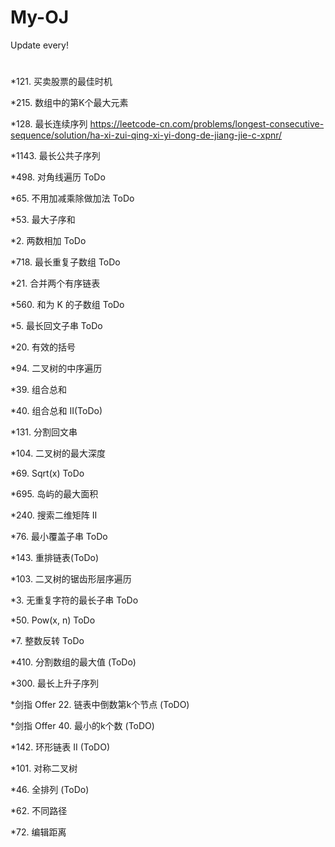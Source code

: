 # My-OJ

Update every!
#
*121. 买卖股票的最佳时机 
 
*215. 数组中的第K个最大元素 

*128. 最长连续序列 https://leetcode-cn.com/problems/longest-consecutive-sequence/solution/ha-xi-zui-qing-xi-yi-dong-de-jiang-jie-c-xpnr/ 

*1143. 最长公共子序列 

*498. 对角线遍历 ToDo

*65. 不用加减乘除做加法 ToDo

*53. 最大子序和 

*2. 两数相加 ToDo

*718. 最长重复子数组 ToDo

*21. 合并两个有序链表

*560. 和为 K 的子数组 ToDo

*5. 最长回文子串 ToDo

*20. 有效的括号

*94. 二叉树的中序遍历

*39. 组合总和

*40. 组合总和 II(ToDo)

*131. 分割回文串

*104. 二叉树的最大深度

*69. Sqrt(x) ToDo

*695. 岛屿的最大面积 

*240. 搜索二维矩阵 II

*76. 最小覆盖子串 ToDo

*143. 重排链表(ToDo)

*103. 二叉树的锯齿形层序遍历

*3. 无重复字符的最长子串 ToDo

*50. Pow(x, n) ToDo

*7. 整数反转 ToDo

*410. 分割数组的最大值 (ToDo)

*300. 最长上升子序列

*剑指 Offer 22. 链表中倒数第k个节点 (ToDO)

*剑指 Offer 40. 最小的k个数 (ToDO)

*142. 环形链表 II (ToDO)

*101. 对称二叉树

*46. 全排列 (ToDo)

*62. 不同路径

*72. 编辑距离